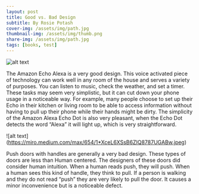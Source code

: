 ```yaml
---
layout: post
title: Good vs. Bad Design
subtitle: By Rosie Potash
cover-img: /assets/img/path.jpg
thumbnail-img: /assets/img/thumb.png
share-img: /assets/img/path.jpg
tags: [books, test]
---
```

![alt text](https://images.squarespace-cdn.com/content/v1/59937b8f2994cae8c280ca6c/1507307029236-682YDMR4QWI7XZAG3UBT/71arpWcSEcL._SL1000_.jpg?format=1000w)

The Amazon Echo Alexa is a very good design. This voice activated piece of technology can work well in any room of the house and serves a variety of purposes. You can listen to music, check the weather, and set a timer. These tasks may seem very simplistic, but it can cut down your phone usage in a noticeable way. For example, many people choose to set up their Echo in their kitchen or living room to be able to access information without having to pull up their phone while their hands might be dirty. The simplicity of the Amazon Alexa Echo Dot is also very pleasant, when the Echo Dot detects the word “Alexa” it will light up, which is very straightforward.

![alt text] (https://miro.medium.com/max/654/1*XceL6XSsB6ZIQ8787UGABw.jpeg)

Push doors with handles are generally a very bad design. These types of doors are less than Human centered. The designers of these doors did consider human intuition. When a human reads push, they will push. When a human sees this kind of handle, they think to pull. If a person is walking and they do not read “push” they are very likely to pull the door. It causes a minor inconvenience but is a noticeable defect.  


